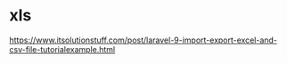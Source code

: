 # xls

<!-- Contenuto migrato da _docs/xls.txt -->

https://www.itsolutionstuff.com/post/laravel-9-import-export-excel-and-csv-file-tutorialexample.html